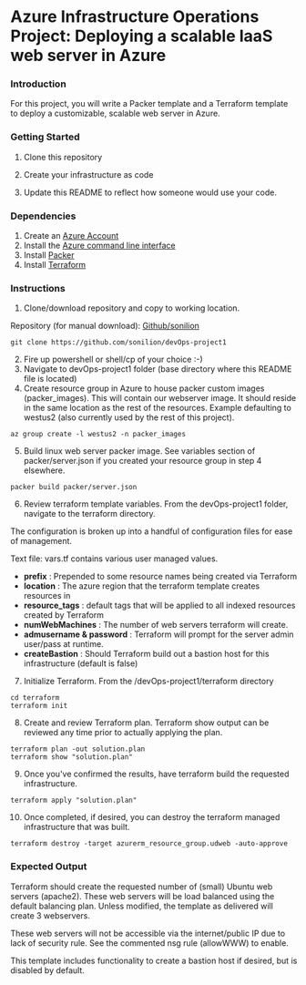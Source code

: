 # Azure Infrastructure Operations Project: Deploying a scalable IaaS web server in Azure

### Introduction
For this project, you will write a Packer template and a Terraform template to deploy a customizable, scalable web server in Azure.

### Getting Started
1. Clone this repository

2. Create your infrastructure as code

3. Update this README to reflect how someone would use your code.

### Dependencies
1. Create an [Azure Account](https://portal.azure.com)
2. Install the [Azure command line interface](https://docs.microsoft.com/en-us/cli/azure/install-azure-cli?view=azure-cli-latest)
3. Install [Packer](https://www.packer.io/downloads)
4. Install [Terraform](https://www.terraform.io/downloads.html)

### Instructions
1. Clone/download repository and copy to working location.

  Repository (for manual download): [Github/sonilion](https://github.com/sonilion/devOps-project1)
```
git clone https://github.com/sonilion/devOps-project1
```
2. Fire up powershell or shell/cp of your choice :-)
3. Navigate to devOps-project1 folder (base directory where this README file is located)
4. Create resource group in Azure to house packer custom images (packer_images). This will contain our webserver image. It should reside in the same location as the rest of the resources.  Example defaulting to westus2 (also currently used by the rest of this project).  
```
az group create -l westus2 -n packer_images
```
5. Build linux web server packer image.  See variables section of packer/server.json if you created your resource group in step 4 elsewhere.
```
packer build packer/server.json
```
6. Review terraform template variables.  From the devOps-project1 folder, navigate to the terraform directory.  

The configuration is broken up into a handful of configuration files for ease of management.  

Text file: vars.tf contains various user managed values.

  * **prefix** : Prepended to some resource names being created via Terraform
  * **location** : The azure region that the terraform template creates resources in
  * **resource_tags** : default tags that will be applied to all indexed resources created by Terraform
  * **numWebMachines** : The number of web servers terraform will create.
  * **admusername & password** : Terraform will prompt for the server admin user/pass at runtime.
  * **createBastion** : Should Terraform build out a bastion host for this infrastructure (default is false)

7. Initialize Terraform.  From the /devOps-project1/terraform directory
```
cd terraform
terraform init
```
8. Create and review Terraform plan.  Terraform show output can be reviewed any time prior to actually applying the plan.
```
terraform plan -out solution.plan
terraform show "solution.plan"
```
9. Once you've confirmed the results, have terraform build the requested infrastructure.
```
terraform apply "solution.plan"
```
10. Once completed, if desired, you can destroy the terraform managed infrastructure that was built.
```
terraform destroy -target azurerm_resource_group.udweb -auto-approve
```

### Expected Output
Terraform should create the requested number of (small) Ubuntu web servers (apache2).  These web servers will be load balanced using the default balancing plan.  Unless modified, the template as delivered will create 3 webservers.

These web servers will not be accessible via the internet/public IP due to lack of security rule.  See the commented nsg rule (allowWWW) to enable.  

This template includes functionality to create a bastion host if desired, but is disabled by default.  
